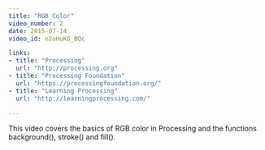 ```yaml
---
title: "RGB Color"
video_number: 2
date: 2015-07-14
video_id: n2oHuKG_BQc

links: 
- title: "Processing"
  url: "http://processing.org"
- title: "Processing Foundation"
  url: "https://processingfoundation.org/"
- title: "Learning Processing"
  url: "http://learningprocessing.com/"

---
```


This video covers the basics of RGB color in Processing and the functions background(), stroke() and fill().
